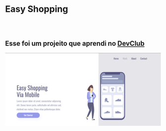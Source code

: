 <h1>Easy Shopping</h1>
<br>
<br>

<h2>Esse foi um projeito que aprendi no <a href="https://rodolfomori.com.br/devclub">DevClub</a></h2>

<img src="https://github.com/JoaoVitordaSilva07/easy-shopping/blob/main/img/desktop.png?raw=true">
